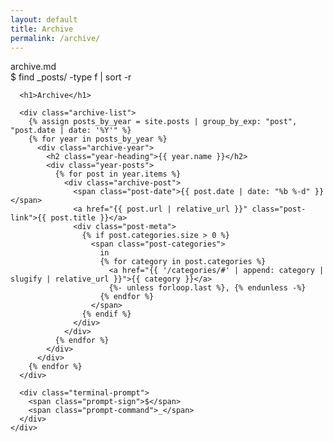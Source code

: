 ```yaml
---
layout: default
title: Archive
permalink: /archive/
---
```


<div class="archive-page">
  <div class="terminal-window">
    <div class="terminal-header">
      <div class="terminal-controls">
        <span class="control close"></span>
        <span class="control minimize"></span>
        <span class="control maximize"></span>
      </div>
      <div class="terminal-title">archive.md</div>
    </div>
    <div class="terminal-content">
      <div class="terminal-prompt">
        <span class="prompt-sign">$</span>
        <span class="prompt-command">find _posts/ -type f | sort -r</span>
      </div>
      
      <h1>Archive</h1>
      
      <div class="archive-list">
        {% assign posts_by_year = site.posts | group_by_exp: "post", "post.date | date: '%Y'" %}
        {% for year in posts_by_year %}
          <div class="archive-year">
            <h2 class="year-heading">{{ year.name }}</h2>
            <div class="year-posts">
              {% for post in year.items %}
                <div class="archive-post">
                  <span class="post-date">{{ post.date | date: "%b %-d" }}</span>
                  <a href="{{ post.url | relative_url }}" class="post-link">{{ post.title }}</a>
                  <div class="post-meta">
                    {% if post.categories.size > 0 %}
                      <span class="post-categories">
                        in 
                        {% for category in post.categories %}
                          <a href="{{ '/categories/#' | append: category | slugify | relative_url }}">{{ category }}</a>
                          {%- unless forloop.last %}, {% endunless -%}
                        {% endfor %}
                      </span>
                    {% endif %}
                  </div>
                </div>
              {% endfor %}
            </div>
          </div>
        {% endfor %}
      </div>
      
      <div class="terminal-prompt">
        <span class="prompt-sign">$</span>
        <span class="prompt-command">_</span>
      </div>
    </div>
  </div>
</div>

<style>
  .archive-list {
    margin: 2rem 0;
  }
  
  .archive-year {
    margin-bottom: 2rem;
  }
  
  .year-heading {
    color: var(--accent-primary);
    margin-bottom: 1rem;
    padding-bottom: 0.5rem;
    border-bottom: 1px solid var(--terminal-border);
  }
  
  .archive-post {
    margin-bottom: 1rem;
    padding-left: 1rem;
    border-left: 2px solid rgba(0, 255, 0, 0.2);
  }
  
  .post-date {
    color: var(--text-secondary);
    font-size: 0.9rem;
    margin-right: 1rem;
  }
  
  .post-link {
    font-weight: bold;
  }
  
  .post-meta {
    margin-top: 0.3rem;
    font-size: 0.85rem;
    color: var(--text-secondary);
  }
</style>
